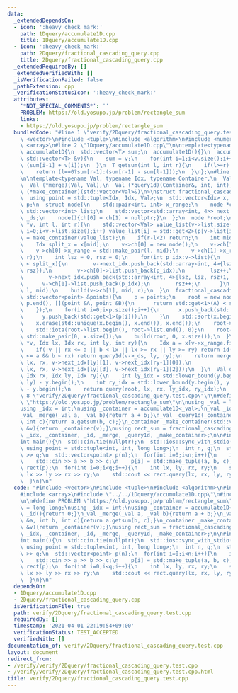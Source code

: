 ```yaml
---
data:
  _extendedDependsOn:
  - icon: ':heavy_check_mark:'
    path: 1Dquery/accumulate1D.cpp
    title: 1Dquery/accumulate1D.cpp
  - icon: ':heavy_check_mark:'
    path: 2Dquery/fractional_cascading_query.cpp
    title: 2Dquery/fractional_cascading_query.cpp
  _extendedRequiredBy: []
  _extendedVerifiedWith: []
  _isVerificationFailed: false
  _pathExtension: cpp
  _verificationStatusIcon: ':heavy_check_mark:'
  attributes:
    '*NOT_SPECIAL_COMMENTS*': ''
    PROBLEM: https://old.yosupo.jp/problem/rectangle_sum
    links:
    - https://old.yosupo.jp/problem/rectangle_sum
  bundledCode: "#line 1 \"verify/2Dquery/fractional_cascading_query.test.cpp\"\n#include\
    \ <vector>\n#include <tuple>\n#include <algorithm>\n#include <numeric>\n#include\
    \ <array>\n#line 2 \"1Dquery/accumulate1D.cpp\"\n\ntemplate<typename T>\nstruct\
    \ accumulate1D{\n  std::vector<T> sum;\n  accumulate1D(){}\n  accumulate1D(const\
    \ std::vector<T> &v){\n    sum = v;\n    for(int i=1;i<v.size();i++) sum[i] =\
    \ (sum[i-1] + v[i]);\n  }\n  T getsum(int l, int r){\n    if(l>=r) return 0;\n\
    \    return (l==0?sum[r-1]:(sum[r-1] - sum[l-1]));\n  }\n};\n#line 6 \"2Dquery/fractional_cascading_query.cpp\"\
    \n\ntemplate<typename Val, typename Idx, typename Container,\n  Val (*id)(),\n\
    \  Val (*merge)(Val, Val),\n  Val (*query1d)(Container&, int, int),\n  Container\
    \ (*make_container)(std::vector<Val>&)\n>\nstruct fractional_cascading_query{\n\
    \  using point = std::tuple<Idx, Idx, Val>;\n  std::vector<Idx> x, y;\n  std::vector<point>\
    \ p;\n  struct node{\n    std::pair<int, int> x_range;\n    node *ch[2];\n   \
    \ std::vector<int> list;\n    std::vector<std::array<int, 4>> next_idx;\n    Container\
    \ _ds;\n    node(){ch[0] = ch[1] = nullptr;}\n  };\n  node *root;\n  void build(node\
    \ *v, int l, int r){\n    std::vector<Val> value_list(v->list.size());\n    for(int\
    \ i=0;i<v->list.size();i++) value_list[i] = std::get<2>(p[v->list[i]]);\n    v->_ds\
    \ = make_container(value_list);\n    if(r-l<2) return;\n    int mid = (l+r)/2;\n\
    \    Idx split_x = x[mid];\n    v->ch[0] = new node();\n    v->ch[1] = new node();\n\
    \    v->ch[0]->x_range = std::make_pair(l, mid);\n    v->ch[1]->x_range = std::make_pair(mid,\
    \ r);\n    int lsz = 0, rsz = 0;\n    for(int p_idx:v->list){\n      if(std::get<0>(p[p_idx])\
    \ < split_x){\n        v->next_idx.push_back(std::array<int, 4>{lsz+1, lsz, rsz,\
    \ rsz});\n        v->ch[0]->list.push_back(p_idx);\n        lsz++;\n      }else{\n\
    \        v->next_idx.push_back(std::array<int, 4>{lsz, lsz, rsz+1, rsz});\n  \
    \      v->ch[1]->list.push_back(p_idx);\n        rsz++;\n      }\n    }\n    build(v->ch[0],\
    \ l, mid);\n    build(v->ch[1], mid, r);\n  }\n  fractional_cascading_query(const\
    \ std::vector<point> &points){\n    p = points;\n    root = new node();\n    std::sort(p.begin(),\
    \ p.end(), [](point &A, point &B){\n      return std::get<1>(A) < std::get<1>(B);\n\
    \    });\n    for(int i=0;i<p.size();i++){\n      x.push_back(std::get<0>(p[i]));\n\
    \      y.push_back(std::get<1>(p[i]));\n    }\n    std::sort(x.begin(), x.end());\n\
    \    x.erase(std::unique(x.begin(), x.end()), x.end());\n    root->list.resize(p.size());\n\
    \    std::iota(root->list.begin(), root->list.end(), 0);\n    root->x_range =\
    \ std::make_pair(0, x.size());\n    build(root, 0, x.size());\n  }\n  Val query(node\
    \ *v, Idx lx, Idx rx, int ly, int ry){\n    Idx a = x[v->x_range.first], b = x[v->x_range.second-1];\n\
    \    if(!v || rx <= a || b < lx || lx >= rx || ly >= ry) return id();\n    if(lx\
    \ <= a && b < rx) return query1d(v->_ds, ly, ry);\n    return merge(query(v->ch[0],\
    \ lx, rx, v->next_idx[ly][1], v->next_idx[ry-1][0]),\n             query(v->ch[1],\
    \ lx, rx, v->next_idx[ly][3], v->next_idx[ry-1][2]));\n  }\n  Val query(Idx lx,\
    \ Idx rx, Idx ly, Idx ry){\n    int ly_idx = std::lower_bound(y.begin(), y.end(),\
    \ ly) - y.begin();\n    int ry_idx = std::lower_bound(y.begin(), y.end(), ry)\
    \ - y.begin();\n    return query(root, lx, rx, ly_idx, ry_idx);\n  }\n};\n#line\
    \ 8 \"verify/2Dquery/fractional_cascading_query.test.cpp\"\n\n#define PROBLEM\
    \ \"https://old.yosupo.jp/problem/rectangle_sum\"\n\nusing _val = long long;\n\
    using _idx = int;\nusing _container = accumulate1D<_val>;\n_val _id(){return 0;}\n\
    _val _merge(_val a, _val b){return a + b;}\n_val _query1d(_container &a, int b,\
    \ int c){return a.getsum(b, c);}\n_container _make_container(std::vector<_val>\
    \ &v){return _container(v);}\nusing rect_sum = fractional_cascading_query<_val,\
    \ _idx, _container, _id, _merge, _query1d, _make_container>;\n\n#include <iostream>\n\
    int main(){\n  std::cin.tie(nullptr);\n  std::ios::sync_with_stdio(false);\n \
    \ using point = std::tuple<int, int, long long>;\n  int n, q;\n  std::cin >> n\
    \ >> q;\n  std::vector<point> p(n);\n  for(int i=0;i<n;i++){\n    int a, b, c;\n\
    \    std::cin >> a >> b >> c;\n    p[i] = std::make_tuple(a, b, c);\n  }\n  rect_sum\
    \ rect(p);\n  for(int i=0;i<q;i++){\n    int lx, ly, rx, ry;\n    std::cin >>\
    \ lx >> ly >> rx >> ry;\n    std::cout << rect.query(lx, rx, ly, ry) << '\\n';\n\
    \  }\n}\n"
  code: "#include <vector>\n#include <tuple>\n#include <algorithm>\n#include <numeric>\n\
    #include <array>\n#include \"../../1Dquery/accumulate1D.cpp\"\n#include \"../../2Dquery/fractional_cascading_query.cpp\"\
    \n\n#define PROBLEM \"https://old.yosupo.jp/problem/rectangle_sum\"\n\nusing _val\
    \ = long long;\nusing _idx = int;\nusing _container = accumulate1D<_val>;\n_val\
    \ _id(){return 0;}\n_val _merge(_val a, _val b){return a + b;}\n_val _query1d(_container\
    \ &a, int b, int c){return a.getsum(b, c);}\n_container _make_container(std::vector<_val>\
    \ &v){return _container(v);}\nusing rect_sum = fractional_cascading_query<_val,\
    \ _idx, _container, _id, _merge, _query1d, _make_container>;\n\n#include <iostream>\n\
    int main(){\n  std::cin.tie(nullptr);\n  std::ios::sync_with_stdio(false);\n \
    \ using point = std::tuple<int, int, long long>;\n  int n, q;\n  std::cin >> n\
    \ >> q;\n  std::vector<point> p(n);\n  for(int i=0;i<n;i++){\n    int a, b, c;\n\
    \    std::cin >> a >> b >> c;\n    p[i] = std::make_tuple(a, b, c);\n  }\n  rect_sum\
    \ rect(p);\n  for(int i=0;i<q;i++){\n    int lx, ly, rx, ry;\n    std::cin >>\
    \ lx >> ly >> rx >> ry;\n    std::cout << rect.query(lx, rx, ly, ry) << '\\n';\n\
    \  }\n}\n"
  dependsOn:
  - 1Dquery/accumulate1D.cpp
  - 2Dquery/fractional_cascading_query.cpp
  isVerificationFile: true
  path: verify/2Dquery/fractional_cascading_query.test.cpp
  requiredBy: []
  timestamp: '2021-04-01 22:19:54+09:00'
  verificationStatus: TEST_ACCEPTED
  verifiedWith: []
documentation_of: verify/2Dquery/fractional_cascading_query.test.cpp
layout: document
redirect_from:
- /verify/verify/2Dquery/fractional_cascading_query.test.cpp
- /verify/verify/2Dquery/fractional_cascading_query.test.cpp.html
title: verify/2Dquery/fractional_cascading_query.test.cpp
---
```

